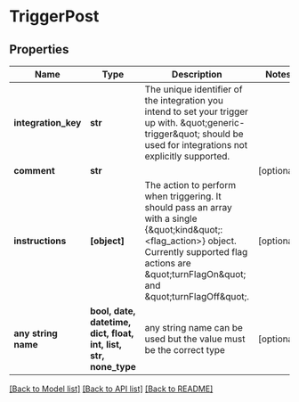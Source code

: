 # TriggerPost


## Properties
Name | Type | Description | Notes
------------ | ------------- | ------------- | -------------
**integration_key** | **str** | The unique identifier of the integration you intend to set your trigger up with. \&quot;generic-trigger\&quot; should be used for integrations not explicitly supported. | 
**comment** | **str** |  | [optional] 
**instructions** | **[object]** | The action to perform when triggering. It should pass an array with a single {\&quot;kind\&quot;: &lt;flag_action&gt;} object. Currently supported flag actions are \&quot;turnFlagOn\&quot; and \&quot;turnFlagOff\&quot;. | [optional] 
**any string name** | **bool, date, datetime, dict, float, int, list, str, none_type** | any string name can be used but the value must be the correct type | [optional]

[[Back to Model list]](../README.md#documentation-for-models) [[Back to API list]](../README.md#documentation-for-api-endpoints) [[Back to README]](../README.md)


